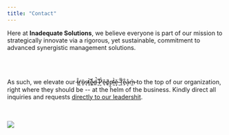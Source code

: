 ```yaml
---
title: "Contact"
---
```


Here at **Inadequate Solutions**, we believe everyone is part of our mission to strategically innovate via a rigorous, yet sustainable, commitment to advanced synergistic management solutions.

<br/><br/>

As such, we elevate our t̶̞̐r̸͉̕ũ̷̞s̴̕ͅt̴͓͝e̴͇͊d̶̲̚ ̴̫͌P̸͙̈́ȇ̷̖o̸̘̎p̶̛̫l̶̰̀ě̶͙ ̵̫̈́T̷̘̐e̴̗͋å̴͔m̶̼̀  to the top of our organization, right where they should be -- at the helm of the business. Kindly direct all inquiries and requests [directly to our leadershit](mailto:hr@inadequate.solutions).

<br/><!-- website goes brrrrrrrrrrrr --><br/>
<img class="center" src="/images/dumpsterFire_small.gif" />

